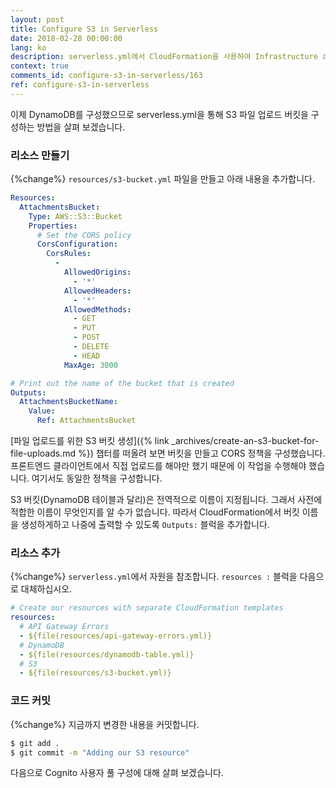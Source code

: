 ```yaml
---
layout: post
title: Configure S3 in Serverless
date: 2018-02-28 00:00:00
lang: ko
description: serverless.yml에서 CloudFormation을 사용하여 Infrastructure as Code 패턴으로 사용하여 S3 버킷을 정의 할 수 있습니다. 우리는 CORS 정책을 설정하고 생성된 버켓의 이름을 출력 할 것입니다.
context: true
comments_id: configure-s3-in-serverless/163
ref: configure-s3-in-serverless
---
```


이제 DynamoDB를 구성했으므로 serverless.yml을 통해 S3 파일 업로드 버킷을 구성하는 방법을 살펴 보겠습니다.

### 리소스 만들기


{%change%} `resources/s3-bucket.yml` 파일을 만들고 아래 내용을 추가합니다.

``` yml
Resources:
  AttachmentsBucket:
    Type: AWS::S3::Bucket
    Properties:
      # Set the CORS policy
      CorsConfiguration:
        CorsRules:
          -
            AllowedOrigins:
              - '*'
            AllowedHeaders:
              - '*'
            AllowedMethods:
              - GET
              - PUT
              - POST
              - DELETE
              - HEAD
            MaxAge: 3000

# Print out the name of the bucket that is created
Outputs:
  AttachmentsBucketName:
    Value:
      Ref: AttachmentsBucket
```

[파일 업로드를 위한 S3 버킷 생성]({% link _archives/create-an-s3-bucket-for-file-uploads.md %}) 챕터를 떠올려 보면 버킷을 만들고 CORS 정책을 구성했습니다. 프론트엔드 클라이언트에서 직접 업로드를 해야만 했기 때문에 이 작업을 수행해야 했습니다. 여기서도 동일한 정책을 구성합니다.

S3 버킷(DynamoDB 테이블과 달리)은 전역적으로 이름이 지정됩니다. 그래서 사전에 적합한 이름이 무엇인지를 알 수가 없습니다. 따라서 CloudFormation에서 버킷 이름을 생성하게하고 나중에 출력할 수 있도록 `Outputs:` 블럭을 추가합니다.

### 리소스 추가

{%change%} `serverless.yml`에서 자원을 참조합니다. `resources :` 블럭을 다음으로 대체하십시오.

``` yml
# Create our resources with separate CloudFormation templates
resources:
  # API Gateway Errors
  - ${file(resources/api-gateway-errors.yml)}
  # DynamoDB
  - ${file(resources/dynamodb-table.yml)}
  # S3
  - ${file(resources/s3-bucket.yml)}
```

### 코드 커밋

{%change%} 지금까지 변경한 내용을 커밋합니다.

``` bash
$ git add .
$ git commit -m "Adding our S3 resource"
```

다음으로 Cognito 사용자 풀 구성에 대해 살펴 보겠습니다.
